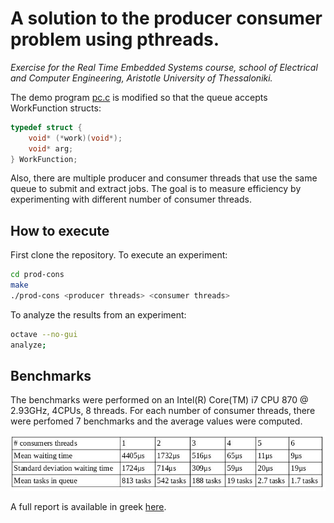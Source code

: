 # A solution to the producer consumer problem using	pthreads.
_Exercise for the Real Time Embedded Systems course, school of Electrical and Computer Engineering, Aristotle University of Thessaloniki._

The demo program [pc.c](pc.c) is modified so that the queue accepts WorkFunction structs:
```C
typedef struct {
	void* (*work)(void*);
	void* arg;
} WorkFunction;
```
Also, there are multiple producer and consumer threads that use the same queue to submit and extract jobs. The goal is to measure efficiency by experimenting with different number of consumer threads.

## How to execute

First clone the repository. To execute an experiment:
```sh
cd prod-cons
make
./prod-cons <producer threads> <consumer threads>
```
To analyze the results from an experiment:
```sh
octave --no-gui
analyze;
```

## Benchmarks

The benchmarks were performed on an Intel(R) Core(TM) i7 CPU 870 @ 2.93GHz, 4CPUs, 8 threads. For each number of consumer threads, there were perfomed 7 benchmarks and the average values were computed.

![Benchmarks table](benchmarks.jpg)

A full report is available in greek [here](report.odt).
